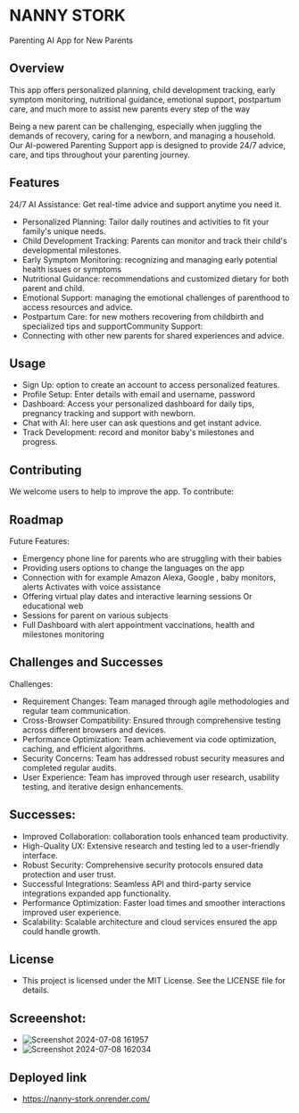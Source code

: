 
# NANNY STORK
Parenting AI App for New Parents

## Overview

 This app offers personalized planning, child development tracking, early symptom monitoring, nutritional guidance, emotional support, postpartum care, and much more to assist new parents every step of the way
 
 Being a new parent can be challenging, especially when juggling the demands of recovery, caring for a newborn, and managing a household. Our AI-powered Parenting Support app is designed to provide 24/7 advice, care, and tips throughout your parenting journey. 
 


## Features

24/7 AI Assistance: Get real-time advice and support anytime you need it.

- Personalized Planning: Tailor daily routines and activities to fit your family's unique needs.
- Child Development Tracking: Parents can monitor and track their child's developmental milestones.
- Early Symptom Monitoring: recognizing and managing early potential health issues or symptoms
- Nutritional Guidance: recommendations and customized dietary for both parent and child.
- Emotional Support: managing the emotional challenges of parenthood to access resources and advice.
- Postpartum Care: for new mothers recovering from childbirth and specialized tips and supportCommunity Support: 
- Connecting with other new parents for shared experiences and advice.

## Usage
- Sign Up: option to create an account to access personalized features.
- Profile Setup: Enter details with email and username, password
- Dashboard: Access your personalized dashboard for daily tips, pregnancy tracking and support with newborn.
- Chat with AI: here user can ask questions and get instant advice.
- Track Development: record and monitor baby's milestones and progress.

## Contributing
We welcome users to help to improve the app. 
To contribute:

## Roadmap
Future Features:
- Emergency phone line for parents who are struggling with their babies
- Providing users options to change the languages on the app
- Connection with for example Amazon Alexa, Google , baby monitors, alerts 
Activates with voice assistance 
- Offering virtual play dates and interactive learning sessions
Or educational web 
- Sessions for parent on various subjects
- Full Dashboard with alert appointment vaccinations, health and milestones monitoring


## Challenges and Successes
Challenges:
- Requirement Changes: Team managed through agile methodologies and regular team  communication.
- Cross-Browser Compatibility: Ensured through comprehensive testing across different browsers and devices.
- Performance Optimization: Team achievement via code optimization, caching, and efficient algorithms.
- Security Concerns: Team has addressed robust security measures and completed regular audits.
- User Experience: Team has improved through user research, usability testing, and iterative design enhancements.

## Successes:
- Improved Collaboration: collaboration tools enhanced team productivity.
- High-Quality UX: Extensive research and testing led to a user-friendly interface.
- Robust Security: Comprehensive security protocols ensured data protection and user trust.
- Successful Integrations: Seamless API and third-party service integrations expanded app functionality.
- Performance Optimization: Faster load times and smoother interactions improved user experience.
- Scalability: Scalable architecture and cloud services ensured the app could handle growth.

## License
- This project is licensed under the MIT License. See the LICENSE file for details.

## Screeenshot: 
- ![Screenshot 2024-07-08 161957](https://github.com/Shukrim433/nanny-stork/assets/150862418/14b968ee-0613-4b24-8d5f-04b52c66405a)
- ![Screenshot 2024-07-08 162034](https://github.com/Shukrim433/nanny-stork/assets/150862418/fc7ba128-2305-4ffb-b7f4-6dd458f8e2fe)

## Deployed link
-  https://nanny-stork.onrender.com/



